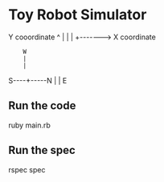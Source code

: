 Toy Robot Simulator
==========================
 Y cooordinate
       ^
       |
       |
       |
       +-------> X coordinate

        W
        |
        |
   S----+-----N
        |
        |
        E     
## Run the code
  ruby main.rb
## Run the spec
  rspec spec            
